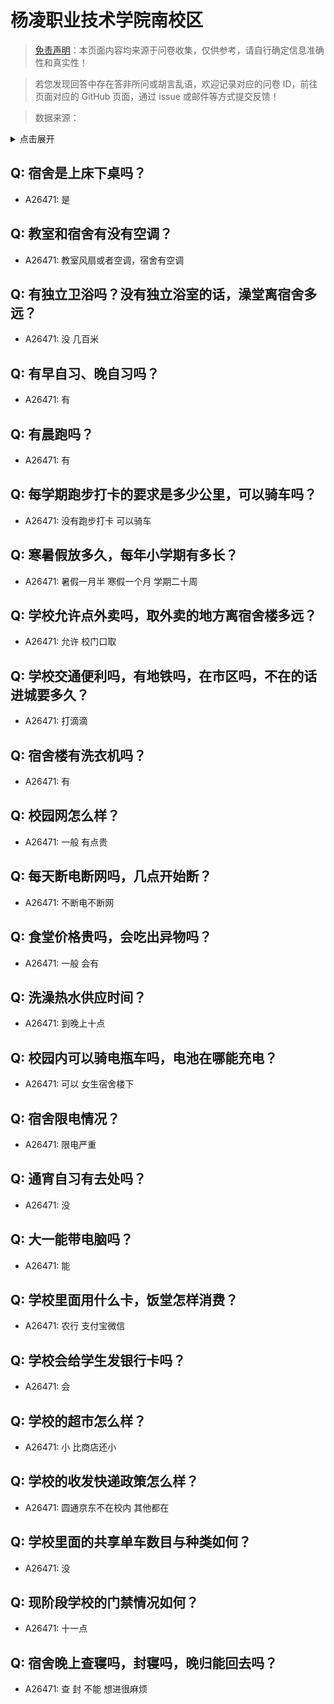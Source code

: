 # 杨凌职业技术学院南校区

> [免责声明](https://colleges.chat/#_3)：本页面内容均来源于问卷收集，仅供参考，请自行确定信息准确性和真实性！

> 若您发现回答中存在答非所问或胡言乱语，欢迎记录对应的问卷 ID，前往页面对应的 GitHub 页面，通过 issue 或邮件等方式提交反馈！

> 数据来源：

<details><summary>点击展开</summary>
<ul>
<li>A26471: 匿名 (2024 年 08 月)</li>
</ul>
</details>

## Q: 宿舍是上床下桌吗？

- A26471: 是

## Q: 教室和宿舍有没有空调？

- A26471: 教室风扇或者空调，宿舍有空调

## Q: 有独立卫浴吗？没有独立浴室的话，澡堂离宿舍多远？

- A26471: 没 几百米

## Q: 有早自习、晚自习吗？

- A26471: 有

## Q: 有晨跑吗？

- A26471: 有

## Q: 每学期跑步打卡的要求是多少公里，可以骑车吗？

- A26471: 没有跑步打卡 可以骑车

## Q: 寒暑假放多久，每年小学期有多长？

- A26471: 暑假一月半 寒假一个月 学期二十周

## Q: 学校允许点外卖吗，取外卖的地方离宿舍楼多远？

- A26471: 允许 校门口取

## Q: 学校交通便利吗，有地铁吗，在市区吗，不在的话进城要多久？

- A26471: 打滴滴

## Q: 宿舍楼有洗衣机吗？

- A26471: 有

## Q: 校园网怎么样？

- A26471: 一般 有点贵

## Q: 每天断电断网吗，几点开始断？

- A26471: 不断电不断网

## Q: 食堂价格贵吗，会吃出异物吗？

- A26471: 一般 会有

## Q: 洗澡热水供应时间？

- A26471: 到晚上十点

## Q: 校园内可以骑电瓶车吗，电池在哪能充电？

- A26471: 可以 女生宿舍楼下

## Q: 宿舍限电情况？

- A26471: 限电严重

## Q: 通宵自习有去处吗？

- A26471: 没

## Q: 大一能带电脑吗？

- A26471: 能

## Q: 学校里面用什么卡，饭堂怎样消费？

- A26471: 农行 支付宝微信

## Q: 学校会给学生发银行卡吗？

- A26471: 会

## Q: 学校的超市怎么样？

- A26471: 小 比商店还小

## Q: 学校的收发快递政策怎么样？

- A26471: 圆通京东不在校内 其他都在

## Q: 学校里面的共享单车数目与种类如何？

- A26471: 没

## Q: 现阶段学校的门禁情况如何？

- A26471: 十一点

## Q: 宿舍晚上查寝吗，封寝吗，晚归能回去吗？

- A26471: 查 封 不能 想进很麻烦

